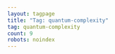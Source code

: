 ```yaml
---
layout: tagpage
title: "Tag: quantum-complexity"
tag: quantum-complexity
count: 9
robots: noindex
---
```

